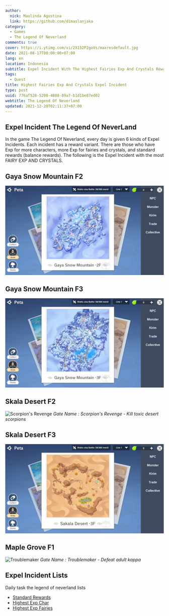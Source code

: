 ```yaml
---
author:
  nick: Maulinda Agustina
  link: https://github.com/dimaslanjaka
category:
  - Games
  - The Legend Of Neverland
comments: true
cover: https://i.ytimg.com/vi/2X152P2goVs/maxresdefault.jpg
date: 2021-08-17T00:00:00+07:00
lang: en
location: Indonesia
subtitle: Expel Incident With The Highest Fairies Exp And Crystals Rewards.
tags:
  - Quest
title: Highest Fairies Exp And Crystals Expel Incident
type: post
uuid: 776af528-5208-4888-89a7-b1d1be87ed02
webtitle: The Legend Of Neverland
updated: 2021-12-20T02:11:37+07:00
---
```


<!-- toc -->

<h2 id="Intro">Expel Incident The Legend Of NeverLand</h2>
In the game The Legend Of Neverland, every day is given 6 kinds of Expel Incidents. Each incident has a reward variant. There are those who have Exp for more characters, more Exp for fairies and crystals, and standard rewards (balance rewards). The following is the Expel Incident with the most FAIRY EXP AND CRYSTALS.

## Gaya Snow Mountain F2
![](Crystals%20Fairy%20Exp/Gaya%20Snow%20Mountain%202F.png)

## Gaya Snow Mountain F3
![](Crystals%20Fairy%20Exp/Gaya%20Snow%20Mountain%203F.png)

## Skala Desert F2
![Scorpion's Revenge](https://user-images.githubusercontent.com/12471057/136436283-942699d6-be8d-4b55-9ebc-6641ca9884ac.png)
*Scorpion's Revenge - Kill toxic desert scorpions*

## Skala Desert F3
![](Crystals%20Fairy%20Exp/Skala%20Desert%203F.png)

## Maple Grove F1
![Troublemaker](https://user-images.githubusercontent.com/12471057/136435907-f0b7241e-a0c0-4091-8c2c-f04358acbfcc.png)
*Troublemaker - Defeat adult kappa*

## Expel Incident Lists
Daily task the legend of neverland lists
- [Standard Rewards](Standard%20Rewards.md)
- [Highest Exp Char](Exp%20Char.md)
- [Highest Exp Fairies](Crystals%20Fairy%20Exp.md)

<style>em::before{content:"Gate Name : ";}</style>
